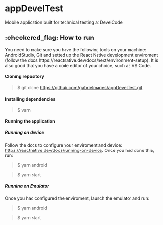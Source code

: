 # appDevelTest
Mobile application built for technical testing at DevelCode

<h2 id="intro">:checkered_flag: How to run</h2>
<p>
  You need to make sure you have the following tools on your machine: AndroidStudio, Git and setted up the React Native development enviroment (follow the docs https://reactnative.dev/docs/next/environment-setup).
  It is also good that you have a code editor of your choice, such as VS Code.
</p>
<h4>Cloning repository</h4>

> $ git clone https://github.com/gabrielmaqes/appDevelTest.git

<h4>Installing dependencies</h4>

> $ yarn

<h4>Running the application</h4>

<h5>Running on device</h5>

Follow the docs to configure your enviroment and device: https://reactnative.dev/docs/running-on-device. Once you had done this, run:

> $ yarn android

> $ yarn start

<h5>Running on Emulator</h5>

Once you had configured the enviroment, launch the emulator and run:

> $ yarn android

> $ yarn start

